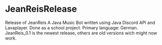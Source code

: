 # JeanReisRelease
Release of JeanReis
A Java Music Bot written using Java Discord API and Lavaplayer. Done as a school project. Primary language: German. JeanReis_0.1 is the newest release, others are old versions wich might now work. 
